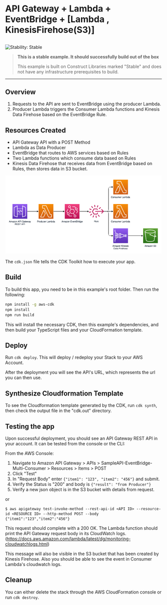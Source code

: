 # API Gateway + Lambda + EventBridge + [Lambda , KinesisFirehose(S3)]

## <!--BEGIN STABILITY BANNER-->

![Stability: Stable](https://img.shields.io/badge/stability-Stable-success.svg?style=for-the-badge)

> **This is a stable example. It should successfully build out of the box**
>
> This example is built on Construct Libraries marked "Stable" and does not have any infrastructure prerequisites to build.

---

<!--END STABILITY BANNER-->

## Overview

1. Requests to the API are sent to EventBridge using the producer Lambda.
2. Producer Lambda triggers the Consumer Lambda functions and Kinesis Data Firehose based on the EventBridge Rule.

## Resources Created

- API Gateway API with a POST Method
- Lambda as Data Producer
- EventBridge that routes to AWS services based on Rules
- Two Lambda functions which consume data based on Rules
- Kinesis Data Firehose that receives data from EventBridge based on Rules, then stores data in S3 bucket.

![Architecture](architecture.png)

The `cdk.json` file tells the CDK Toolkit how to execute your app.

## Build

To build this app, you need to be in this example's root folder. Then run the following:

```bash
npm install -g aws-cdk
npm install
npm run build
```

This will install the necessary CDK, then this example's dependencies, and then build your TypeScript files and your CloudFormation template.

## Deploy

Run `cdk deploy`. This will deploy / redeploy your Stack to your AWS Account.

After the deployment you will see the API's URL, which represents the url you can then use.

## Synthesize Cloudformation Template

To see the Cloudformation template generated by the CDK, run `cdk synth`, then check the output file in the "cdk.out" directory.

## Testing the app

Upon successful deployment, you should see an API Gateway REST API in your account. It can be tested from the console or the CLI:

From the AWS Console:

1. Navigate to Amazon API Gateway > APIs > SampleAPI-EventBridge-Multi-Consumer > Resources > Items > POST
2. Click "Test"
3. In "Request Body" enter `{"item1": "123", "item2": "456"}` and submit.
4. Verify the Status is "200" and body is `{"result": "from Producer"}`
5. Verify a new json object is in the S3 bucket with details from request.

or

```
$ aws apigateway test-invoke-method --rest-api-id <API ID> --resource-id <RESOURCE ID> --http-method POST --body {"item1":"123","item2":"456"}
```

This request should complete with a 200 OK. The Lambda function should print the API Gateway request body in its CloudWatch logs. (https://docs.aws.amazon.com/lambda/latest/dg/monitoring-cloudwatchlogs.html)

This message will also be visible in the S3 bucket that has been created by Kinesis Firehose. Also you should be able to see the event in Consumer Lambda's cloudwatch logs.

## Cleanup

You can either delete the stack through the AWS CloudFormation console or run `cdk destroy`.
